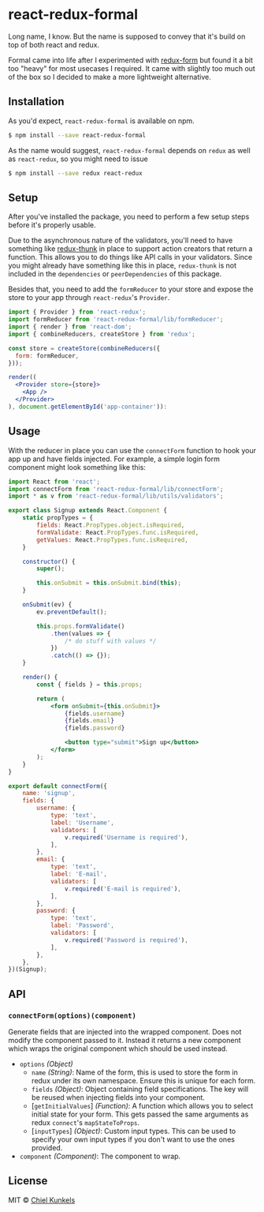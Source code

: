 # react-redux-formal

Long name, I know. But the name is supposed to convey that it's build on top of
both react and redux.

Formal came into life after I experimented with [redux-form][redux-form] but
found it a bit too "heavy" for most usecases I required. It came with slightly
too much out of the box so I decided to make a more lightweight alternative.

[redux-form]: https://github.com/erikras/redux-form


## Installation

As you'd expect, `react-redux-formal` is available on npm.

```bash
$ npm install --save react-redux-formal
```

As the name would suggest, `react-redux-formal` depends on `redux` as well as
`react-redux`, so you might need to issue

```bash
$ npm install --save redux react-redux
```


## Setup

After you've installed the package, you need to perform a few setup steps before
it's properly usable.

Due to the asynchronous nature of the validators, you'll need to have something
like [redux-thunk][redux-thunk] in place to support action creators that return
a function. This allows you to do things like API calls in your validators.
Since you might already have something like this in place, `redux-thunk` is not
included in the `dependencies` or `peerDependencies` of this package.

Besides that, you need to add the `formReducer` to your store and expose the
store to your app through `react-redux`'s `Provider`.

```jsx
import { Provider } from 'react-redux';
import formReducer from 'react-redux-formal/lib/formReducer';
import { render } from 'react-dom';
import { combineReducers, createStore } from 'redux';

const store = createStore(combineReducers({
  form: formReducer,
}));

render((
  <Provider store={store}>
    <App />
  </Provider>
), document.getElementById('app-container')):
```

[redux-thunk]: https://github.com/gaearon/redux-thunk


## Usage

With the reducer in place you can use the `connectForm` function to hook your
app up and have fields injected. For example, a simple login form component
might look something like this:

```jsx
import React from 'react';
import connectForm from 'react-redux-formal/lib/connectForm';
import * as v from 'react-redux-formal/lib/utils/validators';

export class Signup extends React.Component {
	static propTypes = {
		fields: React.PropTypes.object.isRequired,
		formValidate: React.PropTypes.func.isRequired,
		getValues: React.PropTypes.func.isRequired,
	}

	constructor() {
		super();

		this.onSubmit = this.onSubmit.bind(this);
	}

	onSubmit(ev) {
		ev.preventDefault();

		this.props.formValidate()
			.then(values => {
				/* do stuff with values */
			})
			.catch(() => {});
	}

	render() {
		const { fields } = this.props;

		return (
			<form onSubmit={this.onSubmit}>
				{fields.username}
				{fields.email}
				{fields.password}

				<button type="submit">Sign up</button>
			</form>
		);
	}
}

export default connectForm({
	name: 'signup',
	fields: {
		username: {
			type: 'text',
			label: 'Username',
			validators: [
				v.required('Username is required'),
			],
		},
		email: {
			type: 'text',
			label: 'E-mail',
			validators: [
				v.required('E-mail is required'),
			],
		},
		password: {
			type: 'text',
			label: 'Password',
			validators: [
				v.required('Password is required'),
			],
		},
	},
})(Signup);
```


## API

### `connectForm(options)(component)`

Generate fields that are injected into the wrapped component. Does not modify
the component passed to it. Instead it returns a new component which wraps the
original component which should be used instead.

- `options` *(Object)*
  - `name` *(String)*: Name of the form, this is used to store the form in redux
    under its own namespace. Ensure this is unique for each form.
  - `fields` *(Object)*: Object containing field specifications. The key will be
    reused when injecting fields into your component.
  - [`getInitialValues`] *(Function)*: A function which allows you to select
    initial state for your form. This gets passed the same arguments as redux
    `connect`'s `mapStateToProps`.
  - [`inputTypes`] *(Object)*: Custom input types. This can be used to specify
    your own input types if you don't want to use the ones provided.
- `component` *(Component)*: The component to wrap.


## License

MIT © [Chiel Kunkels](http://kunkels.me/)
